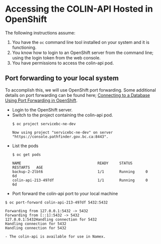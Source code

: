 # Accessing the COLIN-API Hosted in OpenShift

The following instructions assume:
1. You have the `oc` command line tool installed on your system and it is functioning.
1. You know how to login to an OpenShift server from the command line; using the login token from the web console.
1. You have permissions to access the colin-api pod.


## Port forwarding to your local system

To accomplish this, we will use OpenShift port forwarding.  Some additional details on port forwarding can be found here; [Connecting to a Database Using Port Forwarding in OpenShift](https://blog.openshift.com/openshift-connecting-database-using-port-forwarding/).

- Login to the OpenShift server.
- Switch to the project containing the colin-api pod.
  ```
  $ oc project servicebc-ne-dev

  Now using project "servicebc-ne-dev" on server "https://console.pathfinder.gov.bc.ca:8443".
 - List the pods
	```
	$ oc get pods
	
	NAME                                   READY     STATUS      RESTARTS   AGE
	backup-2-2lbt6                         1/1       Running     0          6d
	colin-api-213-497df                    1/1       Running     0          6d

 - Port forward the colin-api port to your local machine
  ```
  $ oc port-forward colin-api-213-497df 5432:5432
  
  Forwarding from 127.0.0.1:5432 -> 5432
  Forwarding from [::1]:5432 -> 5432
  127.0.0.1:5432Handling connection for 5432
  Handling connection for 5432
  Handling connection for 5432
  
- The colin-api is available for use in Namex.